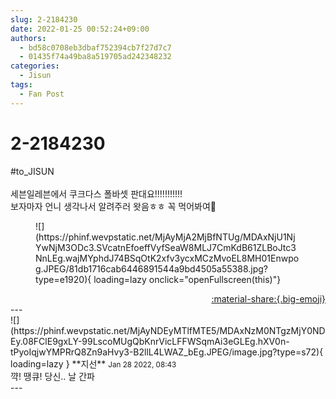 ```yaml
---
slug: 2-2184230
date: 2022-01-25 00:52:24+09:00
authors:
  - bd58c0708eb3dbaf752394cb7f27d7c7
  - 01435f74a49ba8a519705ad242348232
categories:
  - Jisun
tags:
  - Fan Post
---
```


# 2-2184230

<div class="post-container" markdown="1">
<div class="content-container md-sidebar__scrollwrap" markdown="1">

\#to_JISUN<br><br>세븐일레븐에서 쿠크다스 폴바셋 판대요!!!!!!!!!!!<br>보자마자 언니 생각나서 알려주러 왓음ㅎㅎ 꼭 먹어봐여💙
<figure markdown="1">
![](https://phinf.wevpstatic.net/MjAyMjA2MjBfNTUg/MDAxNjU1NjYwNjM3ODc3.SVcatnEfoeffVyfSeaW8MLJ7CmKdB61ZLBoJtc3NnLEg.wajMYphdJ74BSqOtK2xfv3ycxMCzMvoEL8MH01Enwpog.JPEG/81db1716cab6446891544a9bd4505a55388.jpg?type=e1920){ loading=lazy onclick="openFullscreen(this)"}
</figure>


</div>
</div>

<div style="text-align: right;" markdown="1">
<a href="https://weverse.io/fromis9/fanpost/2-2184230" style="text-align: right;">:material-share:{.big-emoji}</a>
</div>
---

<div class="comments-container md-sidebar__scrollwrap" markdown="1">
<div class="comment" markdown="1">
<div class='id-container' markdown="1">
![](https://phinf.wevpstatic.net/MjAyNDEyMTlfMTE5/MDAxNzM0NTgzMjY0NDEy.08FClE9gxLY-99LscoMUgQbKnrVicLFFWSqmAi3eGLEg.hXV0n-tPyoIqjwYMPRrQ8Zn9aHvy3-B2llL4LWAZ_bEg.JPEG/image.jpg?type=s72){ loading=lazy }
**<span class="artist">지선</span>** <small>Jan 28 2022, 08:43</small><br>
</div>
<div class='comment-body' markdown="1">
꺅! 땡큐! 당신.. 날 간파
</div>
</div>
</div>
---
